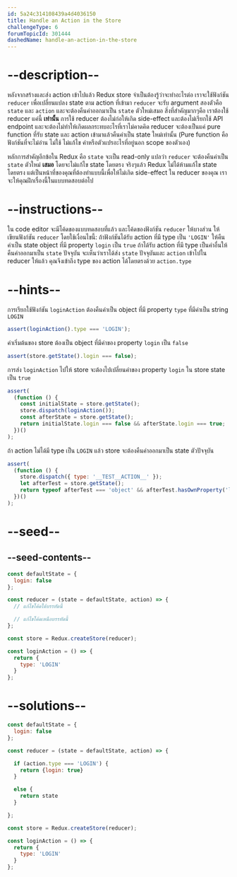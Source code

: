 ```yaml
---
id: 5a24c314108439a4d4036150
title: Handle an Action in the Store
challengeType: 6
forumTopicId: 301444
dashedName: handle-an-action-in-the-store
---
```


# --description--

หลังจากสร้างและส่ง action เข้าไปแล้ว Redux store จำเป็นต้องรู้ว่าจะทำอะไรต่อ 
เราจะใช้ฟังก์ชัน `reducer` เพื่อเปลี่ยนแปลง state ตาม action ที่เข้ามา 
`reducer` จะรับ argument สองตัวคือ `state` และ `action` และจะต้องคืนค่าออกมาเป็น `state` ตัวใหม่เสมอ 
สิ่งที่สำคัญมากๆคือ เราต้องใช้ reducer แค่นี้ **เท่านั้น** การใช้ reducer ต้องไม่ก่อให้เกิด side-effect และต้องไม่เรียกใช้ API endpoint และจะต้องไม่ทำให้เกิดผลกระทบอะไรที่เราไม่คาดคิด
reducer จะต้องเป็นแค่ pure function ที่รับ state และ action เข้ามาแล้วคืนค่าเป็น state ใหม่เท่านั้น 
(Pure function คือฟังก์ชันที่จะไม่อ่าน ไม่ใช้ ไม่แก้ไข ค่าหรือตัวแปรอะไรที่อยู่นอก scope ของตัวเอง)

หลักการสำคัญอีกข้อใน Redux คือ `state` จะเป็น read-only 
แปลว่า `reducer` จะต้องคืนค่าเป็น `state` ตัวใหม่ **เสมอ** โดยจะไม่แก้ไข state โดยตรง 
จริงๆแล้ว Redux ไม่ได้ห้ามแก้ไข state โดยตรง แต่เป็นหน้าที่ของคุณที่ต้องทำแบบนี้เพื่อให้ไม่เกิด side-effect ใน reducer ของคุณ 
เราจะให้คุณฝึกเรื่องนี้ในแบบทดสอบต่อไป

# --instructions--

ใน code editor จะมีโค้ดของแบบทดสอบที่แล้ว และโค้ดของฟังก์ชัน `reducer` ให้บางส่วน
ให้เขียนฟังก์ชัน `reducer` โดยใช้เงื่อนไขนี้:
ถ้าฟังก์ชันได้รับ action ที่มี type เป็น `'LOGIN'` ให้คืนค่าเป็น state object ที่มี property `login` เป็น `true` 
ถ้าได้รับ action ที่มี type เป็นค่าอื่นให้คืนค่าออกมาเป็น `state` ปัจจุบัน 
จะเห็นว่าเราได้ส่ง `state` ปัจจุบันและ `action` เข้าไปใน reducer ให้แล้ว คุณจึงเข้าถึง type ของ action ได้โดยตรงด้วย `action.type`

# --hints--

การเรียกใช้ฟังก์ชัน `loginAction` ต้องคืนค่าเป็น object ที่มี property `type` ที่มีค่าเป็น string `LOGIN`

```js
assert(loginAction().type === 'LOGIN');
```

ค่าเริ่มต้นของ store ต้องเป็น object ที่มีค่าของ property `login` เป็น `false`

```js
assert(store.getState().login === false);
```

การส่ง `loginAction` ไปให้ store จะต้องไปเปลี่ยนค่าของ property `login` ใน store state เป็น `true`

```js
assert(
  (function () {
    const initialState = store.getState();
    store.dispatch(loginAction());
    const afterState = store.getState();
    return initialState.login === false && afterState.login === true;
  })()
);
```

ถ้า action ไม่ได้มี type เป็น `LOGIN` แล้ว store จะต้องคืนค่าออกมาเป็น state ตัวปัจจุบัน

```js
assert(
  (function () {
    store.dispatch({ type: '__TEST__ACTION__' });
    let afterTest = store.getState();
    return typeof afterTest === 'object' && afterTest.hasOwnProperty('login');
  })()
);
```

# --seed--

## --seed-contents--

```js
const defaultState = {
  login: false
};

const reducer = (state = defaultState, action) => {
  // แก้ไขโค้ดใต้บรรทัดนี้

  // แก้ไขโค้ดเหนือบรรทัดนี้
};

const store = Redux.createStore(reducer);

const loginAction = () => {
  return {
    type: 'LOGIN'
  }
};
```

# --solutions--

```js
const defaultState = {
  login: false
};

const reducer = (state = defaultState, action) => {

  if (action.type === 'LOGIN') {
    return {login: true}
  }

  else {
    return state
  }

};

const store = Redux.createStore(reducer);

const loginAction = () => {
  return {
    type: 'LOGIN'
  }
};
```
